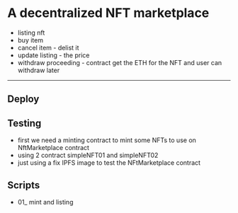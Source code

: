 # A decentralized NFT marketplace

-   listing nft
-   buy item
-   cancel item - delist it
-   update listing - the price
-   withdraw proceeding - contract get the ETH for the NFT and user can withdraw later

---

## Deploy

## Testing

-   first we need a minting contract to mint some NFTs to use on NftMarketplace contract
-   using 2 contract simpleNFT01 and simpleNFT02
-   just using a fix IPFS image to test the NFtMarketplace contract

## Scripts

-   01\_ mint and listing
